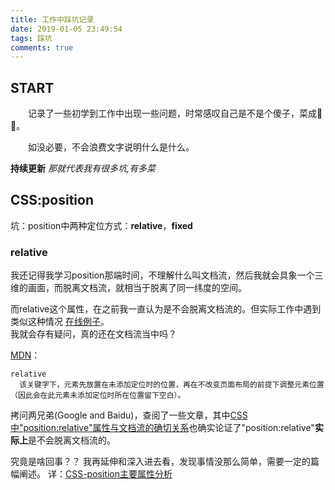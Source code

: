 ```yaml
---
title: 工作中踩坑记录
date: 2019-01-05 23:49:54
tags: 踩坑
comments: true
---
```


## START

&emsp;&emsp;记录了一些初学到工作中出现一些问题，时常感叹自己是不是个傻子，菜成💩💩。

&emsp;&emsp;如没必要，不会浪费文字说明什么是什么。

**持续更新**
*那就代表我有很多坑,有多菜*

<!-- more -->

## CSS:**position**

坑：position中两种定位方式：**relative**，**fixed**

### relative
我还记得我学习position那端时间，不理解什么叫文档流，然后我就会具象一个三维的画面，而脱离文档流，就相当于脱离了同一纬度的空间。

而relative这个属性，在之前我一直认为是不会脱离文档流的。但实际工作中遇到类似这种情况 [在线例子](https://codepen.io/wty625073563/pen/ebMVox)。
<br/>
我就会存有疑问，真的还在文档流当中吗？

[MDN](https://developer.mozilla.org/zh-CN/docs/Web/CSS/position)：
```
relative
  该关键字下，元素先放置在未添加定位时的位置，再在不改变页面布局的前提下调整元素位置（因此会在此元素未添加定位时所在位置留下空白）。
```

拷问两兄弟(Google and Baidu)，查阅了一些文章，其中[CSS中"position:relative"属性与文档流的确切关系](https://xhuyq.me/2017/09/27/relative-in-flow/)也确实论证了"position:relative"**实际上**是不会脱离文档流的。

究竟是啥回事？？
我再延伸和深入进去看，发现事情没那么简单，需要一定的篇幅阐述。
详：[CSS-position主要属性分析](https://wty625073563.github.io/blog/2019/01/05/CSS-position%E4%B8%BB%E8%A6%81%E5%B1%9E%E6%80%A7%E5%88%86%E6%9E%90/)
